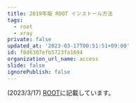 ```yaml
---
title: 2019年版 ROOT インストール方法
tags:
  - root
  - xray
private: false
updated_at: '2023-03-17T00:51:51+09:00'
id: f8d6307efb5723fa1694
organization_url_name: access
slide: false
ignorePublish: false
---
```

(2023/3/17) [ROOT](https://ayukiyoshida.github.io/tips/physics/tools/root/)に記載しています。
